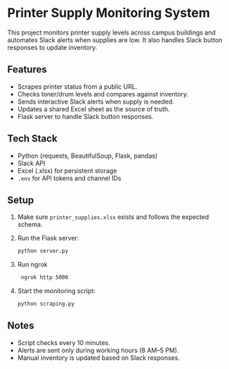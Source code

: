 # Printer Supply Monitoring System

This project monitors printer supply levels across campus buildings and automates Slack alerts when supplies are low. It also handles Slack button responses to update inventory.

## Features

- Scrapes printer status from a public URL.
- Checks toner/drum levels and compares against inventory.
- Sends interactive Slack alerts when supply is needed.
- Updates a shared Excel sheet as the source of truth.
- Flask server to handle Slack button responses.

## Tech Stack

- Python (requests, BeautifulSoup, Flask, pandas)
- Slack API
- Excel (.xlsx) for persistent storage
- `.env` for API tokens and channel IDs

## Setup


1. Make sure `printer_supplies.xlsx` exists and follows the expected schema.

2. Run the Flask server:
   ```bash
   python server.py
   ```
3. Run ngrok
   ```bash
    ngrok http 5000
   ```
4. Start the monitoring script:
   ```bash
   python scraping.py
   ```

## Notes

- Script checks every 10 minutes.
- Alerts are sent only during working hours (8 AM–5 PM).
- Manual inventory is updated based on Slack responses.
